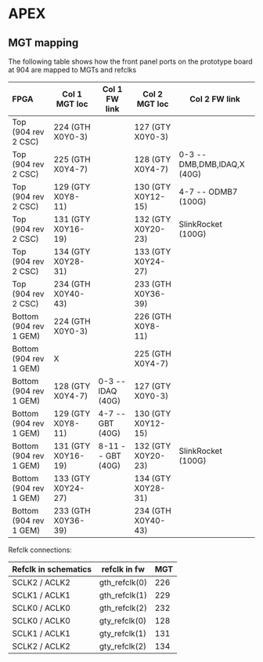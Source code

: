 # APEX
## MGT mapping
The following table shows how the front panel ports on the prototype board at 904 are mapped to MGTs and refclks

| FPGA                   | Col 1 MGT loc      | Col 1 FW link     | Col 2 MGT loc      | Col 2 FW link               |
|:---------------------- | ------------------ | ----------------- | ------------------ | --------------------------- |
| Top (904 rev 2 CSC)    | 224 (GTH X0Y0-3)   |                   | 127 (GTY X0Y0-3)   |                             |
| Top (904 rev 2 CSC)    | 225 (GTH X0Y4-7)   |                   | 128 (GTY X0Y4-7)   | 0-3 -- DMB,DMB,lDAQ,X (40G) |
| Top (904 rev 2 CSC)    | 129 (GTY X0Y8-11)  |                   | 130 (GTY X0Y12-15) | 4-7 -- ODMB7 (100G)         |
| Top (904 rev 2 CSC)    | 131 (GTY X0Y16-19) |                   | 132 (GTY X0Y20-23) | SlinkRocket (100G)          |
| Top (904 rev 2 CSC)    | 134 (GTY X0Y28-31) |                   | 133 (GTY X0Y24-27) |                             |
| Top (904 rev 2 CSC)    | 234 (GTH X0Y40-43) |                   | 233 (GTH X0Y36-39) |                             |
| Bottom (904 rev 1 GEM) | 224 (GTH X0Y0-3)   |                   | 226 (GTH X0Y8-11)  |                             |
| Bottom (904 rev 1 GEM) | X                  |                   | 225 (GTH X0Y4-7)   |                             |
| Bottom (904 rev 1 GEM) | 128 (GTY X0Y4-7)   | 0-3 -- lDAQ (40G) | 127 (GTY X0Y0-3)   |                             |
| Bottom (904 rev 1 GEM) | 129 (GTY X0Y8-11)  | 4-7 -- GBT (40G)  | 130 (GTY X0Y12-15) |                             |
| Bottom (904 rev 1 GEM) | 131 (GTY X0Y16-19) | 8-11 -- GBT (40G) | 132 (GTY X0Y20-23) | SlinkRocket (100G)          |
| Bottom (904 rev 1 GEM) | 133 (GTY X0Y24-27) |                   | 134 (GTY X0Y28-31) |                             |
| Bottom (904 rev 1 GEM) | 233 (GTH X0Y36-39) |                   | 234 (GTH X0Y40-43) |                             |

Refclk connections:

| Refclk in schematics | refclk in fw  | MGT |
|----------------------|---------------|-----|
| SCLK2 / ACLK2        | gth_refclk(0) | 226 |
| SCLK1 / ACLK1        | gth_refclk(1) | 229 |
| SCLK0 / ACLK0        | gth_refclk(2) | 232 |
| SCLK0 / ACLK0        | gty_refclk(0) | 128 |
| SCLK1 / ACLK1        | gty_refclk(1) | 131 |
| SCLK2 / ACLK2        | gty_refclk(2) | 134 |
